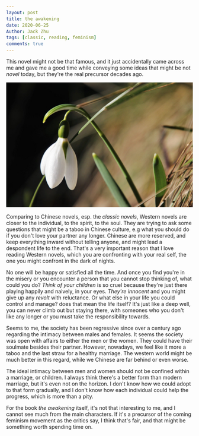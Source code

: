 ```yaml
---
layout: post
title: the awakening
date: 2020-06-25
Author: Jack Zhu
tags: [classic, reading, feminism]
comments: true
---
```


This novel might not be that famous, and it just accidentally came across me and gave me a good time while conveying some ideas that might be not *novel* today, but they're the real precursor decades ago.

![awakening](../images/awakening.png)

Comparing to Chinese novels, esp. the *classic novels*, Western novels are closer to the individual, to the spirit, to the soul. They are trying to ask some questions that might be a taboo in Chinese culture, e.g what you should do if you don't love your partner any longer. Chinese are more reserved, and keep everything inward without telling anyone, and might lead a despondent life to the end. That's a very important reason that I love reading Western novels, which you are confronting with your real self, the one you might confront in the dark of nights.

No one will be happy or satisfied all the time. And once you find you're in the misery or you encounter a person that you cannot stop thinking of, what could you do? *Think of your children* is so cruel because they're just there playing happily and naively, in your eyes. *They're innocent* and you might give up any *revolt* with reluctance. Or what else in your life you could control and manage? does that mean the life itself? It's just like a deep well, you can never climb out but staying there, with someones who you don't like any longer or you must take the responsibility towards.

Seems to me, the society has been regressive since over a century ago regarding the intimacy between males and females. It seems the society was open with affairs to either the men or the women. They could have their soulmate besides their partner. However, nowadays, we feel like it more a taboo and the last straw for a healthy marriage. The western world might be much better in this regard, while we Chinese are far behind or even worse.

The ideal intimacy between men and women should not be confined within a marriage, or children. I always think there's a better form than modern marriage, but it's even not on the horizon. I don't know how we could adopt to that form gradually, and I don't know how each individual could help the progress, which is more than a pity.

For the book *the awakening* itself, it's not that interesting to me, and I cannot see much from the main characters. If it's a precursor of the coming feminism movement as the critics say, I think that's fair, and that might be something worth spending time on.